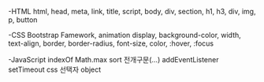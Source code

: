 -HTML
html, head, meta, link, title, script, body, div, section, h1, h3, div, img, p, button

-CSS
Bootstrap Famework, animation
display, background-color, width, text-align, border, border-radius, font-size, color, :hover, :focus

-JavaScript
indexOf
Math.max
sort
전개구문(...)
addEventListener
setTimeout
css 선택자
object
